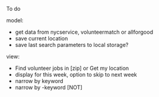 To do

model:
- get data from nycservice, volunteermatch or allforgood
- save current location
- save last search parameters to local storage?

view:
- Find volunteer jobs in [zip] or Get my location
- display for this week, option to skip to next week
- narrow by keyword
- narrow by -keyword [NOT]


